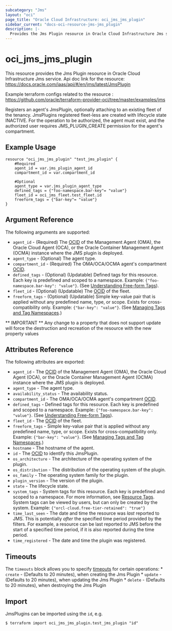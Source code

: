 ```yaml
---
subcategory: "Jms"
layout: "oci"
page_title: "Oracle Cloud Infrastructure: oci_jms_jms_plugin"
sidebar_current: "docs-oci-resource-jms-jms_plugin"
description: |-
  Provides the Jms Plugin resource in Oracle Cloud Infrastructure Jms service
---
```


# oci_jms_jms_plugin
This resource provides the Jms Plugin resource in Oracle Cloud Infrastructure Jms service.
Api doc link for the resource: https://docs.oracle.com/iaas/api/#/en/jms/latest/JmsPlugin

Example terraform configs related to the resource : https://github.com/oracle/terraform-provider-oci/tree/master/examples/jms

Registers an agent's JmsPlugin, optionally attaching to an existing fleet of the tenancy.
JmsPlugins registered fleet-less are created with lifecycle state INACTIVE.
For the operation to be authorized, the agent must exist, and the authorized user requires JMS_PLUGIN_CREATE permission for the agent's compartment.


## Example Usage

```hcl
resource "oci_jms_jms_plugin" "test_jms_plugin" {
	#Required
	agent_id = var.jms_plugin_agent_id
	compartment_id = var.compartment_id

	#Optional
	agent_type = var.jms_plugin_agent_type
	defined_tags = {"foo-namespace.bar-key"= "value"}
	fleet_id = oci_jms_fleet.test_fleet.id
	freeform_tags = {"bar-key"= "value"}
}
```

## Argument Reference

The following arguments are supported:

* `agent_id` - (Required) The [OCID](https://docs.cloud.oracle.com/iaas/Content/General/Concepts/identifiers.htm) of the Management Agent (OMA), the Oracle Cloud Agent (OCA),  or the Oracle Container Management Agent (OCMA) instance where the JMS plugin is deployed. 
* `agent_type` - (Optional) The agent type.
* `compartment_id` - (Required) The OMA/OCA/OCMA agent's compartment [OCID](https://docs.cloud.oracle.com/iaas/Content/General/Concepts/identifiers.htm).
* `defined_tags` - (Optional) (Updatable) Defined tags for this resource. Each key is predefined and scoped to a namespace. Example: `{"foo-namespace.bar-key": "value"}`. (See [Understanding Free-form Tags](https://docs.cloud.oracle.com/iaas/Content/Tagging/Tasks/managingtagsandtagnamespaces.htm)). 
* `fleet_id` - (Optional) (Updatable) The [OCID](https://docs.cloud.oracle.com/iaas/Content/General/Concepts/identifiers.htm) of the fleet. 
* `freeform_tags` - (Optional) (Updatable) Simple key-value pair that is applied without any predefined name, type, or scope. Exists for cross-compatibility only. Example: `{"bar-key": "value"}`. (See [Managing Tags and Tag Namespaces](https://docs.cloud.oracle.com/iaas/Content/Tagging/Concepts/understandingfreeformtags.htm).) 


** IMPORTANT **
Any change to a property that does not support update will force the destruction and recreation of the resource with the new property values

## Attributes Reference

The following attributes are exported:

* `agent_id` - The [OCID](https://docs.cloud.oracle.com/iaas/Content/General/Concepts/identifiers.htm) of the Management Agent (OMA), the Oracle Cloud Agent (OCA), or the Oracle Container Management Agent (OCMA) instance where the JMS plugin is deployed. 
* `agent_type` - The agent type.
* `availability_status` - The availability status.
* `compartment_id` - The OMA/OCA/OCMA agent's compartment [OCID](https://docs.cloud.oracle.com/iaas/Content/General/Concepts/identifiers.htm). 
* `defined_tags` - Defined tags for this resource. Each key is predefined and scoped to a namespace. Example: `{"foo-namespace.bar-key": "value"}`. (See [Understanding Free-form Tags](https://docs.cloud.oracle.com/iaas/Content/Tagging/Tasks/managingtagsandtagnamespaces.htm)). 
* `fleet_id` - The [OCID](https://docs.cloud.oracle.com/iaas/Content/General/Concepts/identifiers.htm) of the fleet. 
* `freeform_tags` - Simple key-value pair that is applied without any predefined name, type, or scope. Exists for cross-compatibility only. Example: `{"bar-key": "value"}`. (See [Managing Tags and Tag Namespaces](https://docs.cloud.oracle.com/iaas/Content/Tagging/Concepts/understandingfreeformtags.htm).) 
* `hostname` - The hostname of the agent. 
* `id` - The [OCID](https://docs.cloud.oracle.com/iaas/Content/General/Concepts/identifiers.htm) to identify this JmsPlugin.
* `os_architecture` - The architecture of the operating system of the plugin.
* `os_distribution` - The distribution of the operating system of the plugin.
* `os_family` - The operating system family for the plugin.
* `plugin_version` - The version of the plugin.
* `state` - The lifecycle state.
* `system_tags` - System tags for this resource. Each key is predefined and scoped to a namespace. For more information, see [Resource Tags](https://docs.cloud.oracle.com/iaas/Content/General/Concepts/resourcetags.htm). System tags can be viewed by users, but can only be created by the system.  Example: `{"orcl-cloud.free-tier-retained": "true"}` 
* `time_last_seen` - The date and time the resource was _last_ reported to JMS. This is potentially _after_ the specified time period provided by the filters. For example, a resource can be last reported to JMS before the start of a specified time period, if it is also reported during the time period. 
* `time_registered` - The date and time the plugin was registered. 

## Timeouts

The `timeouts` block allows you to specify [timeouts](https://registry.terraform.io/providers/oracle/oci/latest/docs/guides/changing_timeouts) for certain operations:
	* `create` - (Defaults to 20 minutes), when creating the Jms Plugin
	* `update` - (Defaults to 20 minutes), when updating the Jms Plugin
	* `delete` - (Defaults to 20 minutes), when destroying the Jms Plugin


## Import

JmsPlugins can be imported using the `id`, e.g.

```
$ terraform import oci_jms_jms_plugin.test_jms_plugin "id"
```

